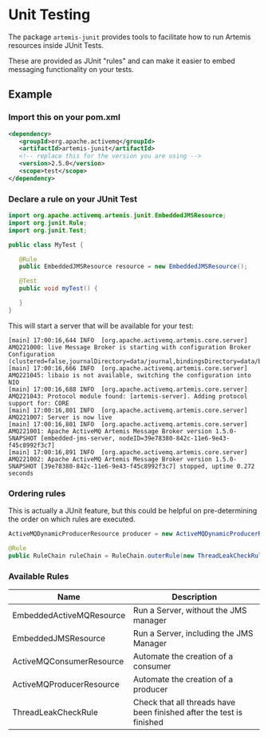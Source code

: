 # Unit Testing

The package `artemis-junit` provides tools to facilitate how to run Artemis resources inside JUnit Tests.

These are provided as JUnit "rules" and can make it easier to embed messaging functionality on your tests.


## Example

### Import this on your pom.xml

```xml
<dependency>
   <groupId>org.apache.activemq</groupId>
   <artifactId>artemis-junit</artifactId>
   <!-- replace this for the version you are using -->
   <version>2.5.0</version>
   <scope>test</scope>
</dependency>
```

### Declare a rule on your JUnit Test

```java
import org.apache.activemq.artemis.junit.EmbeddedJMSResource;
import org.junit.Rule;
import org.junit.Test;

public class MyTest {

   @Rule
   public EmbeddedJMSResource resource = new EmbeddedJMSResource();

   @Test
   public void myTest() {

   }
}
```

This will start a server that will be available for your test:

```
[main] 17:00:16,644 INFO  [org.apache.activemq.artemis.core.server] AMQ221000: live Message Broker is starting with configuration Broker Configuration (clustered=false,journalDirectory=data/journal,bindingsDirectory=data/bindings,largeMessagesDirectory=data/largemessages,pagingDirectory=data/paging)
[main] 17:00:16,666 INFO  [org.apache.activemq.artemis.core.server] AMQ221045: libaio is not available, switching the configuration into NIO
[main] 17:00:16,688 INFO  [org.apache.activemq.artemis.core.server] AMQ221043: Protocol module found: [artemis-server]. Adding protocol support for: CORE
[main] 17:00:16,801 INFO  [org.apache.activemq.artemis.core.server] AMQ221007: Server is now live
[main] 17:00:16,801 INFO  [org.apache.activemq.artemis.core.server] AMQ221001: Apache ActiveMQ Artemis Message Broker version 1.5.0-SNAPSHOT [embedded-jms-server, nodeID=39e78380-842c-11e6-9e43-f45c8992f3c7] 
[main] 17:00:16,891 INFO  [org.apache.activemq.artemis.core.server] AMQ221002: Apache ActiveMQ Artemis Message Broker version 1.5.0-SNAPSHOT [39e78380-842c-11e6-9e43-f45c8992f3c7] stopped, uptime 0.272 seconds
```

### Ordering rules

This is actually a JUnit feature, but this could be helpful on pre-determining the order on which rules are executed. 

```java
ActiveMQDynamicProducerResource producer = new ActiveMQDynamicProducerResource(server.getVmURL());

@Rule
public RuleChain ruleChain = RuleChain.outerRule(new ThreadLeakCheckRule()).around(server).around(producer);
```

### Available Rules

Name | Description
--- | ---
EmbeddedActiveMQResource | Run a Server, without the JMS manager	
EmbeddedJMSResource | Run a Server, including the JMS Manager
ActiveMQConsumerResource | Automate the creation of a consumer		
ActiveMQProducerResource | Automate the creation of a producer
ThreadLeakCheckRule | Check that all threads have been finished after the test is finished
